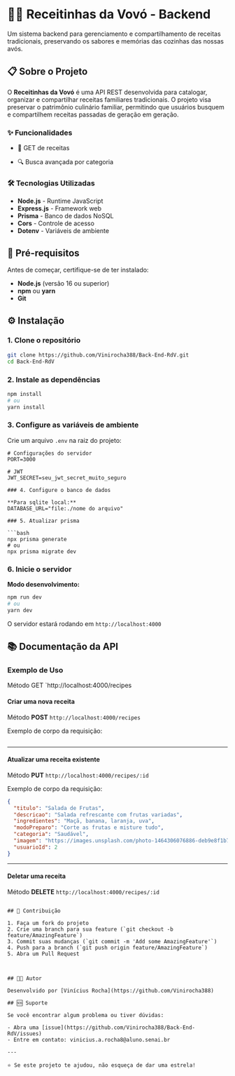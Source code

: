 # 👵🥘 Receitinhas da Vovó - Backend

Um sistema backend para gerenciamento e compartilhamento de receitas tradicionais, preservando os sabores e memórias das cozinhas das nossas avós.

## 📋 Sobre o Projeto

O **Receitinhas da Vovó** é uma API REST desenvolvida para catalogar, organizar e compartilhar receitas familiares tradicionais. O projeto visa preservar o patrimônio culinário familiar, permitindo que usuários busquem e compartilhem receitas passadas de geração em geração.

### ✨ Funcionalidades

- 📝 GET de receitas

- 🔍 Busca avançada por categoria


### 🛠️ Tecnologias Utilizadas

- **Node.js** - Runtime JavaScript
- **Express.js** - Framework web
- **Prisma** - Banco de dados NoSQL
- **Cors** - Controle de acesso
- **Dotenv** - Variáveis de ambiente

## 🚀 Pré-requisitos

Antes de começar, certifique-se de ter instalado:

- **Node.js** (versão 16 ou superior)
- **npm** ou **yarn**
- **Git**

## ⚙️ Instalação

### 1. Clone o repositório
```bash
git clone https://github.com/Vinirocha388/Back-End-RdV.git
cd Back-End-RdV
```

### 2. Instale as dependências
```bash
npm install
# ou
yarn install
```

### 3. Configure as variáveis de ambiente
Crie um arquivo `.env` na raiz do projeto:
```env
# Configurações do servidor
PORT=3000

# JWT
JWT_SECRET=seu_jwt_secret_muito_seguro

### 4. Configure o banco de dados

**Para sqlite local:**
DATABASE_URL="file:./nome do arquivo"

### 5. Atualizar prisma

```bash
npx prisma generate
# ou
npx prisma migrate dev
```

### 6. Inicie o servidor

**Modo desenvolvimento:**
```bash
npm run dev
# ou
yarn dev
```


O servidor estará rodando em `http://localhost:4000`

## 📚 Documentação da API



### Exemplo de Uso

Método GET `http://localhost:4000/recipes


#### Criar uma nova receita

Método **POST** `http://localhost:4000/recipes`

Exemplo de corpo da requisição:
```json

```

---

#### Atualizar uma receita existente

Método **PUT** `http://localhost:4000/recipes/:id`

Exemplo de corpo da requisição:
```json
{
  "titulo": "Salada de Frutas",
  "descricao": "Salada refrescante com frutas variadas",
  "ingredientes": "Maçã, banana, laranja, uva",
  "modoPreparo": "Corte as frutas e misture tudo",
  "categoria": "Saudável",
  "imagem": "https://images.unsplash.com/photo-1464306076886-deb9e8f1b7a5",
  "usuarioId": 2
}
```

---

#### Deletar uma receita

Método **DELETE** `http://localhost:4000/recipes/:id`
```

## 🤝 Contribuição

1. Faça um fork do projeto
2. Crie uma branch para sua feature (`git checkout -b feature/AmazingFeature`)
3. Commit suas mudanças (`git commit -m 'Add some AmazingFeature'`)
4. Push para a branch (`git push origin feature/AmazingFeature`)
5. Abra um Pull Request



## 👨‍💻 Autor

Desenvolvido por [Vinícius Rocha](https://github.com/Vinirocha388)

## 🆘 Suporte

Se você encontrar algum problema ou tiver dúvidas:

- Abra uma [issue](https://github.com/Vinirocha388/Back-End-RdV/issues)
- Entre em contato: vinicius.a.rocha8@aluno.senai.br

---

⭐ Se este projeto te ajudou, não esqueça de dar uma estrela!
